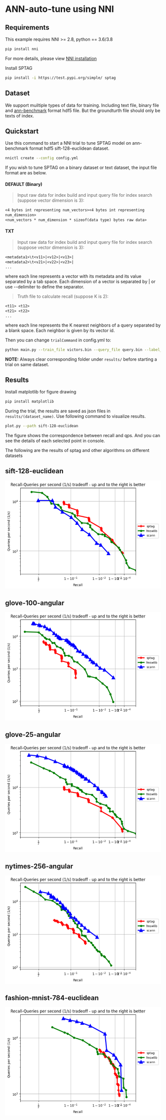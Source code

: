 # ANN-auto-tune using NNI


## Requirements

This example requires NNI >= 2.8, python == 3.6/3.8


```sh
pip install nni
```
For more details, please view [NNI installation](https://nni.readthedocs.io/en/stable/installation.html)

Install SPTAG

```sh
pip install -i https://test.pypi.org/simple/ sptag
```

## Dataset

We support muiltiple types of data for training. Including text file, binary file and [ann-benchmark](https://github.com/erikbern/ann-benchmarks) format hdf5 file. But the groundturth file should only be texts of index.

## Quickstart


Use this command to start a NNI trial to tune SPTAG model on ann-benchmark format hdf5 sift-128-euclidean dataset.
```sh
nnictl create --config config.yml
```

If you wish to tune SPTAG on a binary dataset or text dataset, the input file format are as below.

#### DEFAULT (Binary)
> Input raw data for index build and input query file for index search (suppose vector dimension is 3):

```
<4 bytes int representing num_vectors><4 bytes int representing num_dimension>
<num_vectors * num_dimension * sizeof(data type) bytes raw data>
```

#### TXT
> Input raw data for index build and input query file for index search (suppose vector dimension is 3):

```
<metadata1>\t<v11>|<v12>|<v13>|
<metadata2>\t<v21>|<v22>|<v23>|
...
```
where each line represents a vector with its metadata and its value separated by a tab space. Each dimension of a vector is separated by | or use --delimiter to define the separator.

> Truth file to calculate recall (suppose K is 2):
```
<t11> <t12>
<t21> <t22>
...
```
where each line represents the K nearest neighbors of a query separated by a blank space. Each neighbor is given by its vector id.

Then you can change `trialCommand` in config.yml to:

```sh
python main.py --train_file victors.bin --query_file query.bin --label_file truth.txt --distance euclidean
```

**NOTE:** Always clear corresponding folder under `results/` before starting a trial on same dataset.


## Results

Install matplotlib for figure drawing

```sh
pip install matplotlib
```

During the trial, the results are saved as json files in `results/(dataset_name)`. Use following command to visualize results.

```sh
plot.py --path sift-128-euclidean
```
The figure shows the correspondence between recall and qps. And you can see the details of each selected point in console.


The following are the results of sptag and other algorithms on different datasets

sift-128-euclidean
------------------

![sift-128-euclidean](picture/sift-128-euclidean.png)

glove-100-angular
------------------

![glove-100-angular](picture/glove-100-angular.png)

glove-25-angular
------------------

![glove-25-angular](picture/glove-25-angular.png)

nytimes-256-angular
------------------

![nytimes-256-angular](picture/nytimes-256-angular.png)

fashion-mnist-784-euclidean
------------------

![fashion-mnist-784-euclidean](picture/fashion-mnist-784-euclidean.png)
